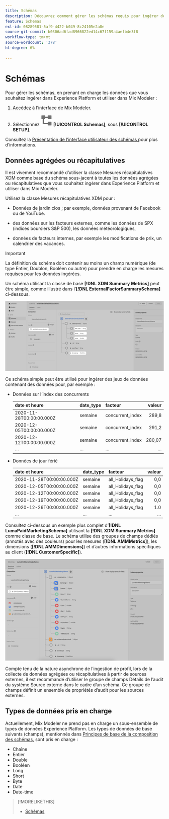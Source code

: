 ```yaml
---
title: Schémas
description: Découvrez comment gérer les schémas requis pour ingérer des données dans Mix Modeler.
feature: Schemas
exl-id: 08289581-5af9-4422-b049-8c24105e2a8e
source-git-commit: b0306ad6fad8966822ed14c67f159a4aefb4e3f8
workflow-type: tm+mt
source-wordcount: '378'
ht-degree: 6%

---
```


# Schémas

Pour gérer les schémas, en prenant en charge les données que vous souhaitez ingérer dans Experience Platform et utiliser dans Mix Modeler :

1. Accédez à l’interface de Mix Modeler.

1. Sélectionnez ![Schémas](/help/assets/icons/Schemas.svg) **[!UICONTROL Schemas]**, sous **[!UICONTROL SETUP]**.

Consultez la [ Présentation de l’interface utilisateur des schémas ](https://experienceleague.adobe.com/docs/experience-platform/xdm/ui/overview.html?lang=fr) pour plus d’informations.

## Données agrégées ou récapitulatives

Il est vivement recommandé d’utiliser la classe Mesures récapitulatives XDM comme base du schéma sous-jacent à toutes les données agrégées ou récapitulatives que vous souhaitez ingérer dans Experience Platform et utiliser dans Mix Modeler.

Utilisez la classe Mesures récapitulatives XDM pour :

- Données de jardin clos ; par exemple, données provenant de Facebook ou de YouTube.

- des données sur les facteurs externes, comme les données de SPX (indices boursiers S&amp;P 500), les données météorologiques,

- données de facteurs internes, par exemple les modifications de prix, un calendrier des vacances.

>[!IMPORTANT]
>
>La définition du schéma doit contenir au moins un champ numérique (de type Entier, Doublon, Booléen ou autre) pour prendre en charge les mesures requises pour les données ingérées.

Un schéma utilisant la classe de base **[!DNL XDM Summary Metrics]** peut être simple, comme illustré dans l’**[!DNL ExternalFactorSummarySchema]** ci-dessous.

![Schéma des facteurs externes](/help/assets/external-factors-schema.png)

Ce schéma simple peut être utilisé pour ingérer des jeux de données contenant des données pour, par exemple :

- Données sur l’index des concurrents

  | date et heure | date_type | facteur | valeur |
  |---|---|---|--:|
  | 2020-11-28T00:00:00.000Z | semaine | concurrent_index | 289,8 |
  | 2020-12-05T00:00:00.000Z | semaine | concurrent_index | 291,2 |
  | 2020-12-12T00:00:00.000Z | semaine | concurrent_index | 280,07 |
  | … | … | … | … |

- Données de jour férié

  | date et heure | date_type | facteur | valeur |
  |---|---|---|--:|
  | 2020-11-28T00:00:00.000Z | semaine | all_Holidays_flag | 0,0 |
  | 2020-12-05T00:00:00.000Z | semaine | all_Holidays_flag | 0,0 |
  | 2020-12-12T00:00:00.000Z | semaine | all_Holidays_flag | 0,0 |
  | 2020-12-19T00:00:00.000Z | semaine | all_Holidays_flag | 0,0 |
  | 2020-12-26T00:00:00.000Z | semaine | all_Holidays_flag | 1.0 |
  | … | … | … | … |


Consultez ci-dessous un exemple plus complet d’**[!DNL LumaPaidMarketingSchema]** utilisant la **[!DNL XDM Summary Metrics]** comme classe de base. Le schéma utilise des groupes de champs dédiés (annotés avec des couleurs) pour les mesures (**[!DNL AMMMetrics]**), les dimensions (**[!DNL AMMDimensions]**) et d’autres informations spécifiques au client (**[!DNL CustomerSpecific]**).

![Schéma récapitulatif](/help/assets/summary-schema.png)

Compte tenu de la nature asynchrone de l’ingestion de profil, lors de la collecte de données agrégées ou récapitulatives à partir de sources externes, il est recommandé d’utiliser le groupe de champs Détails de l’audit du système Source externe dans le cadre d’un schéma. Ce groupe de champs définit un ensemble de propriétés d’audit pour les sources externes.


## Types de données pris en charge

Actuellement, Mix Modeler ne prend pas en charge un sous-ensemble de types de données Experience Platform. Les types de données de base suivants (champs), mentionnés dans [Principes de base de la composition des schémas](https://experienceleague.adobe.com/docs/experience-platform/xdm/schema/composition.html?lang=fr#data-type), sont pris en charge :

- Chaîne
- Entier
- Double
- Booléen
- Long
- Short
- Byte
- Date
- Date-time


>[!MORELIKETHIS]
>
>- [Schémas](schemas.md)
